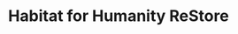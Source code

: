 ---
title: "Habitat for Humanity ReStore"
url: /fredericksburg/habitat-for-humanity-restore/
shop: Gebrauchtwaren
---
